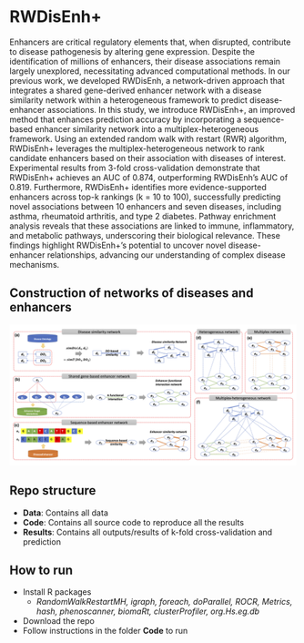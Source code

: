 # RWDisEnh+
Enhancers are critical regulatory elements that, when disrupted, contribute to disease pathogenesis by altering gene expression. Despite the identification of millions of enhancers, their disease associations remain largely unexplored, necessitating advanced computational methods. In our previous work, we developed RWDisEnh, a network-driven approach that integrates a shared gene-derived enhancer network with a disease similarity network within a heterogeneous framework to predict disease-enhancer associations. 
In this study, we introduce RWDisEnh+, an improved method that enhances prediction accuracy by incorporating a sequence-based enhancer similarity network into a multiplex-heterogeneous framework. Using an extended random walk with restart (RWR) algorithm, RWDisEnh+ leverages the multiplex-heterogeneous network to rank candidate enhancers based on their association with diseases of interest. Experimental results from 3-fold cross-validation demonstrate that RWDisEnh+ achieves an AUC of 0.874, outperforming RWDisEnh’s AUC of 0.819. Furthermore, RWDisEnh+ identifies more evidence-supported enhancers across top-k rankings (k = 10 to 100), successfully predicting novel associations between 10 enhancers and seven diseases, including asthma, rheumatoid arthritis, and type 2 diabetes. Pathway enrichment analysis reveals that these associations are linked to immune, inflammatory, and metabolic pathways, underscoring their biological relevance. These findings highlight RWDisEnh+’s potential to uncover novel disease-enhancer relationships, advancing our understanding of complex disease mechanisms.

## Construction of networks of diseases and enhancers
![Construction of networks of diseases and enhancers](https://github.com/hauldhut/RWDisEnh/blob/main/Figure1.png)

## Repo structure
- **Data**: Contains all data 
- **Code**: Contains all source code to reproduce all the results
- **Results**: Contains all outputs/results of k-fold cross-validation and prediction

## How to run
- Install R packages
  - *RandomWalkRestartMH, igraph, foreach, doParallel, ROCR, Metrics, hash, phenoscanner, biomaRt, clusterProfiler, org.Hs.eg.db*
- Download the repo
- Follow instructions in the folder **Code** to run



